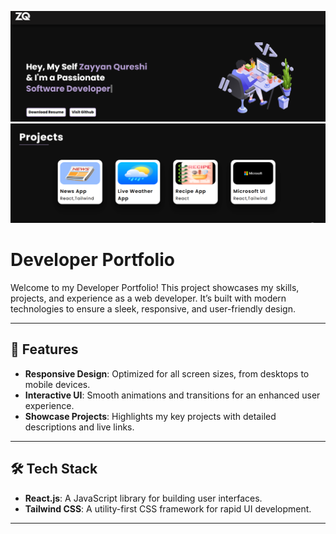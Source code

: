 ![Screenshot of my project](./src/assets/portfolio.png)
![Screenshot of my project](./src/assets/portfolio2.png)

# Developer Portfolio

Welcome to my Developer Portfolio! This project showcases my skills, projects, and experience as a web developer. It’s built with modern technologies to ensure a sleek, responsive, and user-friendly design.

---

## 🌟 Features

- **Responsive Design**: Optimized for all screen sizes, from desktops to mobile devices.
- **Interactive UI**: Smooth animations and transitions for an enhanced user experience.
- **Showcase Projects**: Highlights my key projects with detailed descriptions and live links.

---

## 🛠️ Tech Stack

- **React.js**: A JavaScript library for building user interfaces.
- **Tailwind CSS**: A utility-first CSS framework for rapid UI development.

---
